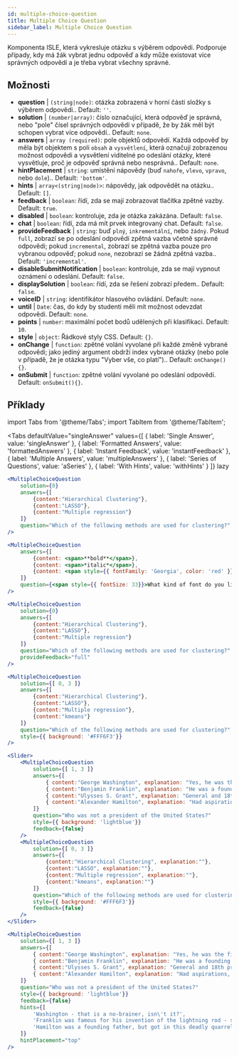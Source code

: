 ```yaml
---
id: multiple-choice-question 
title: Multiple Choice Question
sidebar_label: Multiple Choice Question
---
```


Komponenta ISLE, která vykresluje otázku s výběrem odpovědi. Podporuje případy, kdy má žák vybrat jednu odpověď a kdy může existovat více správných odpovědí a je třeba vybrat všechny správné.

## Možnosti

* __question__ | `(string|node)`: otázka zobrazená v horní části složky s výběrem odpovědi.. Default: `''`.
* __solution__ | `(number|array)`: číslo označující, která odpověď je správná, nebo "pole" čísel správných odpovědí v případě, že by žák měl být schopen vybrat více odpovědí.. Default: `none`.
* __answers__ | `array (required)`: pole objektů odpovědí. Každá odpověď by měla být objektem s poli `obsah` a `vysvětlení`, která označují zobrazenou možnost odpovědi a vysvětlení viditelné po odeslání otázky, které vysvětluje, proč je odpověď správná nebo nesprávná.. Default: `none`.
* __hintPlacement__ | `string`: umístění nápovědy (buď `nahoře`, `vlevo`, `vpravo`, nebo `dole`).. Default: `'bottom'`.
* __hints__ | `array<(string|node)>`: nápovědy, jak odpovědět na otázku.. Default: `[]`.
* __feedback__ | `boolean`: řídí, zda se mají zobrazovat tlačítka zpětné vazby. Default: `true`.
* __disabled__ | `boolean`: kontroluje, zda je otázka zakázána. Default: `false`.
* __chat__ | `boolean`: řídí, zda má mít prvek integrovaný chat. Default: `false`.
* __provideFeedback__ | `string`: buď `plný`, `inkrementální`, nebo `žádný`. Pokud `full`, zobrazí se po odeslání odpovědi zpětná vazba včetně správné odpovědi; pokud `incremental`, zobrazí se zpětná vazba pouze pro vybranou odpověď; pokud `none`, nezobrazí se žádná zpětná vazba.. Default: `'incremental'`.
* __disableSubmitNotification__ | `boolean`: kontroluje, zda se mají vypnout oznámení o odeslání. Default: `false`.
* __displaySolution__ | `boolean`: řídí, zda se řešení zobrazí předem.. Default: `false`.
* __voiceID__ | `string`: identifikátor hlasového ovládání. Default: `none`.
* __until__ | `Date`: čas, do kdy by studenti měli mít možnost odevzdat odpovědi. Default: `none`.
* __points__ | `number`: maximální počet bodů udělených při klasifikaci. Default: `10`.
* __style__ | `object`: Řádkové styly CSS. Default: `{}`.
* __onChange__ | `function`: zpětné volání vyvolané při každé změně vybrané odpovědi; jako jediný argument obdrží index vybrané otázky (nebo pole v případě, že je otázka typu "Vyber vše, co platí").. Default: `onChange(){}`.
* __onSubmit__ | `function`: zpětné volání vyvolané po odeslání odpovědi. Default: `onSubmit(){}`.


## Příklady

import Tabs from '@theme/Tabs';
import TabItem from '@theme/TabItem';

<Tabs
    defaultValue="singleAnswer"
    values={[
        { label: 'Single Answer', value: 'singleAnswer' },
        { label: 'Formatted Answers', value: 'formattedAnswers' },
        { label: 'Instant Feedback', value: 'instantFeedback' },
        { label: 'Multiple Answers', value: 'multipleAnswers' },
        { label: 'Series of Questions', value: 'aSeries' },
        { label: 'With Hints', value: 'withHints' }
    ]}
    lazy
>

<TabItem value="singleAnswer">

```jsx live
<MultipleChoiceQuestion
    solution={0}
    answers={[
        {content:"Hierarchical Clustering"},
        {content:"LASSO"},
        {content:"Multiple regression"}
    ]}
    question="Which of the following methods are used for clustering?"
/>
```

</TabItem>

<TabItem value="formattedAnswers" >

```jsx live
<MultipleChoiceQuestion
    answers={[
        {content: <span>**bold**</span>},
        {content: <span>*italic*</span>},
        {content: <span style={{ fontFamily: 'Georgia', color: 'red' }}>styled</span>}
    ]}
    question={<span style={{ fontSize: 33}}>What kind of font do you like the most?</span>}
/>
```

</TabItem>

<TabItem value="instantFeedback">

```jsx live
<MultipleChoiceQuestion
    solution={0}
    answers={[
        {content:"Hierarchical Clustering"},
        {content:"LASSO"},
        {content:"Multiple regression"}
    ]}
    question="Which of the following methods are used for clustering?"
    provideFeedback="full"
/>
```

</TabItem>

<TabItem value="multipleAnswers">

```jsx live
<MultipleChoiceQuestion
    solution={[ 0, 3 ]}
    answers={[
        {content:"Hierarchical Clustering"},
        {content:"LASSO"},
        {content:"Multiple regression"},
        {content:"kmeans"}
    ]}
    question="Which of the following methods are used for clustering?"
    style={{ background: '#FFF6F3'}}
/>
```

</TabItem>

<TabItem value="aSeries">

```jsx live
<Slider>
    <MultipleChoiceQuestion
        solution={[ 1, 3 ]}
        answers={[
            { content:"George Washington", explanation: "Yes, he was the first president." },
            { content:"Benjamin Franklin", explanation: "He was a founding father."},
            { content:"Ulysses S. Grant", explanation: "General and 18th president." },
            { content:"Alexander Hamilton", explanation: "Had aspirations, but died in a duel." }
        ]}
        question="Who was not a president of the United States?"
        style={{ background: 'lightblue'}}
        feedback={false}
    />
    <MultipleChoiceQuestion
        solution={[ 0, 3 ]}
        answers={[
            {content:"Hierarchical Clustering", explanation:""},
            {content:"LASSO", explanation:""},
            {content:"Multiple regression", explanation:""},
            {content:"kmeans", explanation:""}
        ]}
        question="Which of the following methods are used for clustering?"
        style={{ background: '#FFF6F3'}}
        feedback={false}
    />
</Slider>
```

</TabItem>

<TabItem value="withHints">

```jsx live
<MultipleChoiceQuestion
    solution={[ 1, 3 ]}
    answers={[
        { content:"George Washington", explanation: "Yes, he was the first president." },
        { content:"Benjamin Franklin", explanation: "He was a founding father."},
        { content:"Ulysses S. Grant", explanation: "General and 18th president." },
        { content:"Alexander Hamilton", explanation: "Had aspirations, but died in a duel." }
    ]}
    question="Who was not a president of the United States?"
    style={{ background: 'lightblue'}}
    feedback={false}
    hints={[
        'Washington - that is a no-brainer, isn\'t it?',
        'Franklin was famous for his invention of the lightning rod - so why become more?',
        'Hamilton was a founding father, but got in this deadly quarrel with Aaron Burr.',
    ]}
    hintPlacement="top"
/>
```

</TabItem>

</Tabs>
